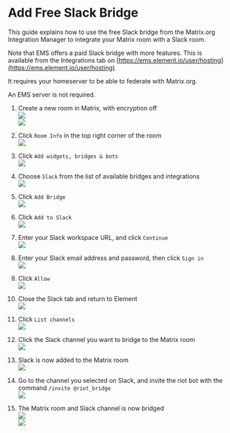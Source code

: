 # Add Free Slack Bridge

This guide explains how to use the free Slack bridge from the Matrix.org Integration Manager to integrate your Matrix room with a Slack room.

Note that EMS offers a paid Slack bridge with more features. This is available from the Integrations tab on [https://ems.element.io/user/hosting](https://ems.element.io/user/hosting)

It requires your homeserver to be able to federate with Matrix.org.

An EMS server is not required.

1. Create a new room in Matrix, with encryption off  
![](images/Screen%20Shot%202020-10-27%20at%2011.12.35%20AM.png)  
![](images/Screen%20Shot%202020-10-27%20at%2011.12.48%20AM.png)

1. Click `Room Info` in the top right corner of the room  
![](images/Screen%20Shot%202020-10-27%20at%2011.13.57%20AM.png)

1. Click `Add widgets, bridges & bots`  
![](images/Screen%20Shot%202020-10-27%20at%2011.14.55%20AM.png)

1. Choose `Slack` from the list of available bridges and integrations  
![](images/Screen%20Shot%202020-10-27%20at%2011.15.37%20AM.png)

1. Click `Add Bridge`  
![](images/Screen%20Shot%202020-10-27%20at%2011.16.21%20AM.png)

1. Click `Add to Slack`  
![](images/Screen%20Shot%202020-10-27%20at%2011.17.07%20AM.png)

1. Enter your Slack workspace URL, and click `Continue`  
![](images/Screen%20Shot%202020-10-27%20at%2011.18.22%20AM.png)

1. Enter your Slack email address and password, then click `Sign in`  
![](images/Screen%20Shot%202020-10-27%20at%2011.19.10%20AM.png)

1. Click `Allow`  
![](images/Screen%20Shot%202020-10-27%20at%2011.21.07%20AM.png)

1. Close the Slack tab and return to Element  
![](images/Screen%20Shot%202020-10-27%20at%2011.21.48%20AM.png)

1. Click `List channels`  
![](images/Screen%20Shot%202020-10-27%20at%2011.23.00%20AM.png)

1. Click the Slack channel you want to bridge to the Matrix room  
![](images/Screen%20Shot%202020-10-27%20at%2011.23.42%20AM.png)

1. Slack is now added to the Matrix room  
![](images/Screen%20Shot%202020-10-27%20at%204.51.41%20PM.png)

1. Go to the channel you selected on Slack, and invite the riot bot with the command `/invite @riot_bridge`  
![](images/Screen%20Shot%202020-10-27%20at%204.56.16%20PM.png)

1. The Matrix room and Slack channel is now bridged  
![](images/Screen%20Shot%202020-10-27%20at%204.57.34%20PM.png)  
![](images/Screen%20Shot%202020-10-27%20at%204.57.48%20PM.png)
